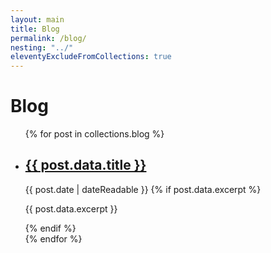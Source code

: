 ```yaml
---
layout: main
title: Blog
permalink: /blog/
nesting: "../"
eleventyExcludeFromCollections: true
---
```


# Blog

<ul class="post-list">
{% for post in collections.blog %}
  <li class="post-item">
    <h2>
      <a href="{{ post.url }}">{{ post.data.title }}</a>
    </h2>
    <time datetime="{{ post.date | dateIso }}">{{ post.date | dateReadable }}</time>
    {% if post.data.excerpt %}
      <p>{{ post.data.excerpt }}</p>
    {% endif %}
  </li>
{% endfor %}
</ul>